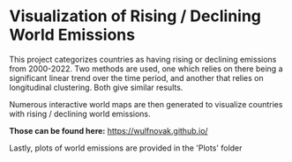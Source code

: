 # Visualization of Rising / Declining World Emissions

This project categorizes countries as having rising or declining emissions from 2000-2022.
Two methods are used, one which relies on there being a significant linear trend
over the time period, and another that relies on longitudinal clustering. 
Both give similar results.

Numerous interactive world maps are then generated to visualize 
countries with rising / declining world emissions.

**Those can be found here:** https://wulfnovak.github.io/

Lastly, plots of world emissions are provided in the 'Plots' folder

